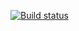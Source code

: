 [![Build status](https://ci.appveyor.com/api/projects/status/jili676gesawdpe9?svg=true)](https://ci.appveyor.com/project/OlegBirykov/ajs-11-3)
